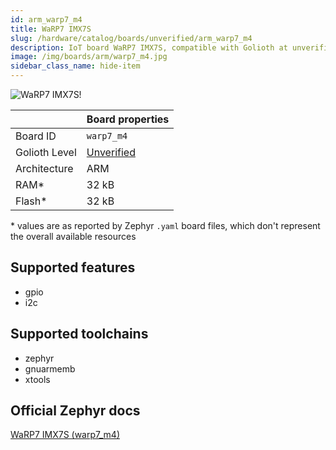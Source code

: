 ```yaml
---
id: arm_warp7_m4
title: WaRP7 IMX7S
slug: /hardware/catalog/boards/unverified/arm_warp7_m4
description: IoT board WaRP7 IMX7S, compatible with Golioth at unverified level.
image: /img/boards/arm/warp7_m4.jpg
sidebar_class_name: hide-item
---
```


[//]: # (This is an auto-generated file, do not edit! Changes to it will be lost upon re-generation)

![WaRP7 IMX7S!](/img/boards/arm/warp7_m4.jpg "WaRP7 IMX7S")

|                | Board properties     |
| -------------  | -------------------- |
| Board ID       | `warp7_m4` |
| Golioth Level  | [Unverified](/hardware#unverified-boards) |
| Architecture   | ARM |
| RAM*           | 32 kB |
| Flash*         | 32 kB |

\* values are as reported by Zephyr `.yaml` board files, which don't represent the overall available resources



## Supported features

* gpio
* i2c

## Supported toolchains

* zephyr
* gnuarmemb
* xtools

## Official Zephyr docs

[WaRP7 IMX7S (warp7_m4)](https://docs.zephyrproject.org/latest/boards/arm/warp7_m4/doc/index.html)
